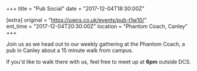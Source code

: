 +++
title = "Pub Social"
date = "2017-12-04T18:30:00Z"

[extra]
original = "https://uwcs.co.uk/events/pub-t1w10/"    
ent_time = "2017-12-04T20:30:00Z"
location = "Phantom Coach, Canley"
+++

Join us as we head out to our weekly gathering at the Phantom Coach, a pub in Canley about a 15 minute walk from campus.

  

If you'd like to walk there with us, feel free to meet up at **6pm** outside DCS.


